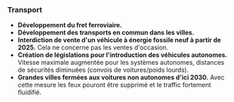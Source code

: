 ### Transport

* **Développement du fret ferroviaire.**
* **Développement des transports en commun dans les villes.**
* **Interdiction de vente d'un véhicule à énergie fossile neuf à partir de 2025.** Cela ne concerne pas les ventes d'occasion.
* **Création de législations pour l'introduction des véhicules autonomes.** Vitesse maximale augmentée pour les systèmes autonomes, distances de sécurités diminuées (convois de voitures/poids lourds).
* **Grandes villes fermées aux voitures non autonomes d'ici 2030.** Avec cette mesure les feux pouront être supprimé et le traffic fortement fluidifié.

